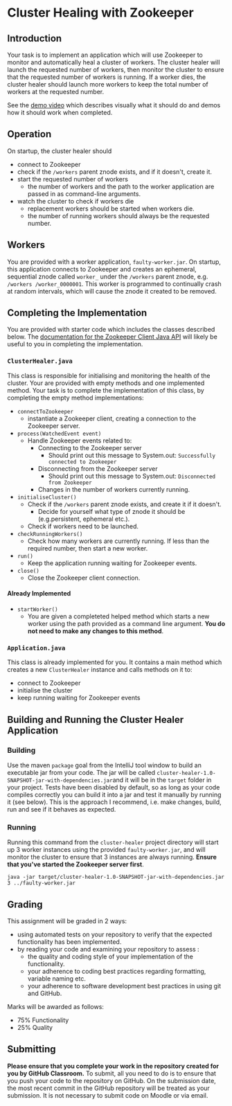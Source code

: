 # Cluster Healing with Zookeeper

## Introduction
Your task is to implement an application which will use Zookeeper to monitor and automatically heal a cluster of
 workers. The cluster healer will launch the requested number of workers, then monitor the cluster to ensure that the
  requested number of workers is running. If a worker dies, the cluster healer should launch more workers to keep the
   total number of workers at the requested number.

See the [demo video](https://web.microsoftstream.com/video/400ccd6c-72da-4589-96e5-ddb380b20d18) which describes visually what it should do and demos how it should work when completed.

## Operation
On startup, the cluster healer should 
- connect to Zookeeper
- check if the `/workers` parent znode exists, and if it doesn't, create it.
- start the requested number of workers
    - the number of workers and the path to the worker application are passed in as command-line arguments.
- watch the cluster to check if workers die
    - replacement workers should be started when workers die. 
    - the number of running workers should always be the requested number.
  
## Workers  
You are provided with a worker application, `faulty-worker.jar`. On startup, this application connects to Zookeeper
 and creates an ephemeral, sequential znode called `worker_` under the `/workers` parent znode, e.g. `/workers
 /worker_0000001`. This worker is programmed to continually crash at random intervals, which will cause the znode it
  created to be removed.

## Completing the Implementation
You are provided with starter code which includes the classes described below. The [documentation for the Zookeeper Client Java API](https://zookeeper.apache.org/doc/r3.6.1/apidocs/zookeeper-server/org/apache/zookeeper/ZooKeeper.html) will likely be useful to you in completing the implementation.

### `ClusterHealer.java`
This class is responsible for initialising and monitoring the health of the cluster. Your are provided with empty methods and one implemented method. Your task is to complete the implementation of this class, by completing the empty method implementations:

- `connectToZookeeper`
    - instantiate a Zookeeper client, creating a connection to the Zookeeper server.
- `process(WatchedEvent event)`
    - Handle Zookeeper events related to: 
        - Connecting to the Zookeeper server
            - Should print out this message to System.out: `Successfully connected to Zookeeper`
        - Disconnecting from the Zookeeper server
            - Should print out this message to System.out: `Disconnected from Zookeeper`        
        - Changes in the number of workers currently running.
- `initialiseCluster()`
    - Check if the `/workers` parent znode exists, and create it if it doesn't. 
        - Decide for yourself what type of znode it should be (e.g.persistent, ephemeral etc.).
     - Check if workers need to be launched.
- `checkRunningWorkers()`
    - Check how many workers are currently running. If less than the required number, then start a new worker.
- `run()`
    - Keep the application running waiting for Zookeeper events.
-  `close()` 
    - Close the Zookeeper client connection.
         
#### Already Implemented
- `startWorker()`
    - You are given a completeted helped method which starts a new worker using the path provided as a command line argument. **You do not need to make any changes to this method**.
    
### `Application.java`
This class is already implemented for you. It contains a main method which creates a new `ClusterHealer` instance and calls methods on it to:
- connect to Zookeeper
- initialise the cluster
- keep running waiting for Zookeeper events
                                   

## Building and Running the Cluster Healer Application
### Building
Use the maven `package` goal from the IntelliJ tool window to build an executable jar from your code. The jar will be called `cluster-healer-1.0-SNAPSHOT-jar-with-dependencies.jar`and it will be in the `target` folder in your project. Tests have been disabled by default, so as long as your code compiles correctly you can build it into a jar and test it manually by running it (see below). This is the approach I recommend, i.e. make changes, build, run and see if it behaves as expected.

### Running
Running this command from the `cluster-healer` project directory will start up 3 worker instances using the provided `faulty-worker.jar`, and will monitor the cluster to ensure that 3 instances are always running. **Ensure that you've started the Zookeeper server first**.
```
java -jar target/cluster-healer-1.0-SNAPSHOT-jar-with-dependencies.jar 3 ../faulty-worker.jar
```

## Grading
This assignment will be graded in 2 ways:
- using automated tests on your repository to verify that the expected functionality has been implemented.
- by reading your code and examining your repository to assess :
    - the quality and coding style of your implementation of the functionality.
    - your adherence to coding best practices regarding formatting, variable naming etc.
    - your adherence to software development best practices in using git and GitHub.
 
Marks will be awarded as follows:
- 75% Functionality
- 25% Quality 

## Submitting
**Please ensure that you complete your work in the repository created for you by GitHub Classroom.** To submit, all you need to do is to ensure that you push your code to the repository on GitHub. On the submission date, the most recent commit in the GitHub repository will be treated as your submission. It is not necessary to submit code on Moodle or via email. 
